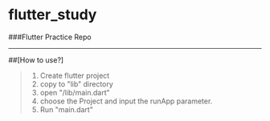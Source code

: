 # flutter_study

###Flutter Practice Repo

------------

##[How to use?]
> 1. Create flutter project
> 2. copy to "lib" directory
> 3. open "/lib/main.dart"
> 4. choose the Project and input the runApp parameter.
> 5. Run "main.dart"

